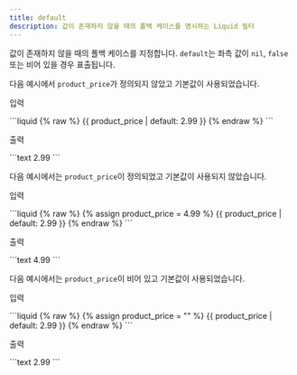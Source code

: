 ```yaml
---
title: default
description: 값이 존재하지 않을 때의 폴백 케이스를 명시하는 Liquid 필터
---
```


값이 존재하지 않을 때의 폴백 케이스를 지정합니다. `default`는 좌측 값이 `nil`, `false` 또는 비어 있을 경우 표출됩니다.

다음 예시에서 `product_price`가 정의되지 않았고 기본값이 사용되었습니다.

<p class="code-label">입력</p>
```liquid
{% raw %}
{{ product_price | default: 2.99 }}
{% endraw %}
```

<p class="code-label">출력</p>
```text
2.99
```

다음 예시에서는 `product_price`이 정의되었고 기본값이 사용되지 않았습니다.

<p class="code-label">입력</p>
```liquid
{% raw %}
{% assign product_price = 4.99 %}
{{ product_price | default: 2.99 }}
{% endraw %}
```

<p class="code-label">출력</p>
```text
4.99
```

다음 예시에서는 `product_price`이 비어 있고 기본값이 사용되었습니다.

<p class="code-label">입력</p>
```liquid
{% raw %}
{% assign product_price = "" %}
{{ product_price | default: 2.99 }}
{% endraw %}
```

<p class="code-label">출력</p>
```text
2.99
```
